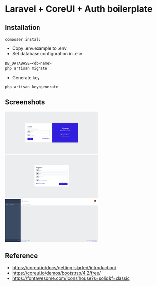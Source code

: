 # Laravel + CoreUI + Auth boilerplate

## Installation

```
composer install
```

-   Copy .env.example to .env
-   Set database configuration in .env

```
DB_DATABASE=<db-name>
php artisan migrate
```

-   Generate key

```
php artisan key:generate
```

## Screenshots

<img src="./screenshots/login.png" width="300">
<img src="./screenshots/register.png" width="300">
<img src="./screenshots/dashboard.png" width="300">

## Reference

-   https://coreui.io/docs/getting-started/introduction/
-   https://coreui.io/demos/bootstrap/4.2/free/
-   https://fontawesome.com/icons/house?s=solid&f=classic
